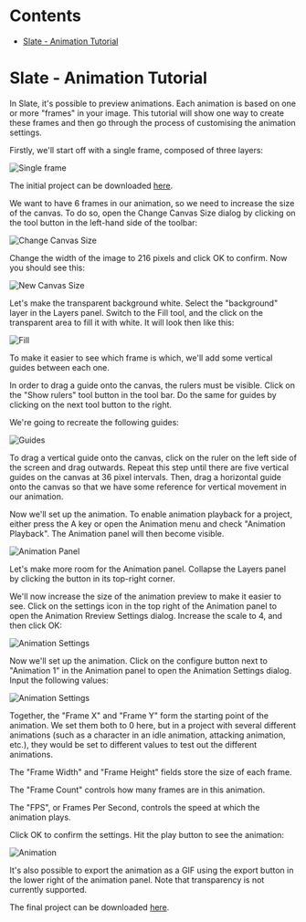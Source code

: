<!-- START doctoc generated TOC please keep comment here to allow auto update -->
<!-- DON'T EDIT THIS SECTION, INSTEAD RE-RUN doctoc TO UPDATE -->
# Contents

- [Slate - Animation Tutorial](#slate---animation-tutorial)

<!-- END doctoc generated TOC please keep comment here to allow auto update -->

# Slate - Animation Tutorial

In Slate, it's possible to preview animations. Each animation is based on one or more "frames" in your image. This tutorial will show one way to create these frames and then go through the process of customising the animation settings.

Firstly, we'll start off with a single frame, composed of three layers:

![Single frame](https://github.com/mitchcurtis/slate/blob/master/doc/images/slate-animation-tutorial-1.png)

The initial project can be downloaded [here](https://github.com/mitchcurtis/slate/blob/master/tests/manual/screenshots/resources/animation-tutorial-1.slp).

We want to have 6 frames in our animation, so we need to increase the size of the canvas. To do so, open the Change Canvas Size dialog by clicking on the tool button in the left-hand side of the toolbar:

![Change Canvas Size](https://github.com/mitchcurtis/slate/blob/master/doc/images/slate-animation-tutorial-1.1.png)

Change the width of the image to 216 pixels and click OK to confirm. Now you should see this:

![New Canvas Size](https://github.com/mitchcurtis/slate/blob/master/doc/images/slate-animation-tutorial-2.png)

Let's make the transparent background white. Select the "background" layer in the Layers panel. Switch to the Fill tool, and the click on the transparent area to fill it with white. It will look then like this:

![Fill](https://github.com/mitchcurtis/slate/blob/master/doc/images/slate-animation-tutorial-2.1.png)

To make it easier to see which frame is which, we'll add some vertical guides between each one.

In order to drag a guide onto the canvas, the rulers must be visible. Click on the "Show rulers" tool button in the tool bar. Do the same for guides by clicking on the next tool button to the right.

We're going to recreate the following guides:

![Guides](https://github.com/mitchcurtis/slate/blob/master/doc/images/slate-animation-tutorial-2.2.png)

To drag a vertical guide onto the canvas, click on the ruler on the left side of the screen and drag outwards. Repeat this step until there are five vertical guides on the canvas at 36 pixel intervals. Then, drag a horizontal guide onto the canvas so that we have some reference for vertical movement in our animation.

Now we'll set up the animation. To enable animation playback for a project, either press the A key or open the Animation menu and check "Animation Playback". The Animation panel will then become visible.

![Animation Panel](https://github.com/mitchcurtis/slate/blob/master/doc/images/slate-animation-tutorial-3.png)

Let's make more room for the Animation panel. Collapse the Layers panel by clicking the button in its top-right corner.

We'll now increase the size of the animation preview to make it easier to see. Click on the settings icon in the top right of the Animation panel to open the Animation Rreview Settings dialog. Increase the scale to 4, and then click OK:

![Animation Settings](https://github.com/mitchcurtis/slate/blob/master/doc/images/slate-animation-tutorial-3-1.png)

Now we'll set up the animation. Click on the configure button next to "Animation 1" in the Animation panel to open the Animation Settings dialog. Input the following values:

![Animation Settings](https://github.com/mitchcurtis/slate/blob/master/doc/images/slate-animation-tutorial-3-2.png)

Together, the "Frame X" and "Frame Y" form the starting point of the animation. We set them both to 0 here, but in a project with several different animations (such as a character in an idle animation, attacking animation, etc.), they would be set to different values to test out the different animations.

The "Frame Width" and "Frame Height" fields store the size of each frame.

The "Frame Count" controls how many frames are in this animation.

The "FPS", or Frames Per Second, controls the speed at which the animation plays.

Click OK to confirm the settings. Hit the play button to see the animation:

![Animation](https://github.com/mitchcurtis/slate/blob/master/doc/images/slate-animation-tutorial.gif)

It's also possible to export the animation as a GIF using the export button in the lower right of the animation panel. Note that transparency is not currently supported.

The final project can be downloaded [here](https://github.com/mitchcurtis/slate/blob/master/tests/manual/screenshots/resources/animation-tutorial-3.slp).
